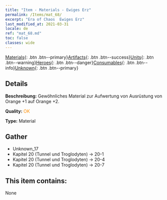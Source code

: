 ```yaml
---
title: "Item - Materials - Ewiges Erz"
permalink: /Items/mat_68/
excerpt: "Era of Chaos  Ewiges Erz"
last_modified_at: 2021-03-31
locale: de
ref: "mat_68.md"
toc: false
classes: wide
---
```

 [Materials](/de/Items/){: .btn .btn--primary}[Artifacts](/de/Items/Artifacts/){: .btn .btn--success}[Units](/de/Items/Units/){: .btn .btn--warning}[Heroes](/de/Items/Heroes/){: .btn .btn--danger}[Consumables](/de/Items/Consumables/){: .btn .btn--info}[Unknown](/de/Items/Unknown/){: .btn .btn--primary}

## Details
 **Beschreibung:** Gewöhnliches Material zur Aufwertung von Ausrüstung von Orange +1 auf Orange +2.

 **Quality:** <span style="color: #FF8C00">OK</span>

 **Type:** Material

## Gather

*    Unknown_17 
*    Kapitel 20 (Tunnel und Troglodyten) -> 20-1 
*    Kapitel 20 (Tunnel und Troglodyten) -> 20-4 
*    Kapitel 20 (Tunnel und Troglodyten) -> 20-7 

## This item contains:

  None

